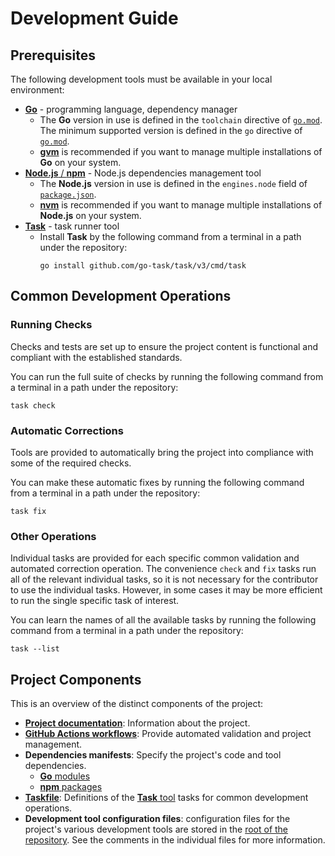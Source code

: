# Development Guide

## Prerequisites

The following development tools must be available in your local environment:

- [**Go**](https://go.dev/dl/) - programming language, dependency manager
  - The **Go** version in use is defined in the `toolchain` directive of [`go.mod`](../go.mod). The minimum supported version is defined in the `go` directive of [`go.mod`](../go.mod).
  - [**gvm**](https://github.com/moovweb/gvm#installing) is recommended if you want to manage multiple installations of **Go** on your system.
- [**Node.js** / **npm**](https://nodejs.org/en/download/package-manager) - Node.js dependencies management tool
  - The **Node.js** version in use is defined in the `engines.node` field of [`package.json`](../package.json).
  - [**nvm**](https://github.com/nvm-sh/nvm#installing-and-updating) is recommended if you want to manage multiple installations of **Node.js** on your system.
- [**Task**](https://taskfile.dev/installation/) - task runner tool
  - Install **Task** by the following command from a terminal in a path under the repository:
    ```text
    go install github.com/go-task/task/v3/cmd/task
    ```

## Common Development Operations

### Running Checks

Checks and tests are set up to ensure the project content is functional and compliant with the established standards.

You can run the full suite of checks by running the following command from a terminal in a path under the repository:

```text
task check
```

### Automatic Corrections

Tools are provided to automatically bring the project into compliance with some of the required checks.

You can make these automatic fixes by running the following command from a terminal in a path under the repository:

```text
task fix
```

### Other Operations

Individual tasks are provided for each specific common validation and automated correction operation. The convenience `check` and `fix` tasks run all of the relevant individual tasks, so it is not necessary for the contributor to use the individual tasks. However, in some cases it may be more efficient to run the single specific task of interest.

You can learn the names of all the available tasks by running the following command from a terminal in a path under the repository:

```text
task --list
```

## Project Components

This is an overview of the distinct components of the project:

- [**Project documentation**](../docs): Information about the project.
- [**GitHub Actions workflows**](../.github/workflows): Provide automated validation and project management.
- **Dependencies manifests**: Specify the project's code and tool dependencies.
  - [**Go** modules](../tools.go)
  - [**npm** packages](../package.json)
- [**Taskfile**](../Taskfile.yml): Definitions of the [**Task** tool](https://taskfile.dev/) tasks for common development operations.
- **Development tool configuration files**: configuration files for the project's various development tools are stored in the [root of the repository](..). See the comments in the individual files for more information.
